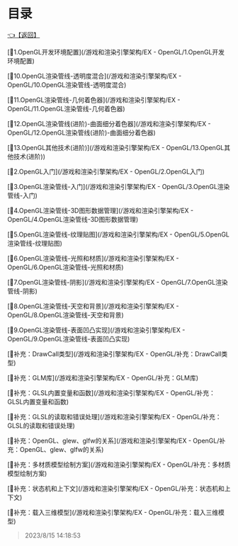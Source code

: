 # 目录  


[👈【返回】](/--目录--/游戏和渲染引擎架构/--目录--游戏和渲染引擎架构)  


[📜1.OpenGL开发环境配置](/游戏和渲染引擎架构/EX - OpenGL/1.OpenGL开发环境配置)  

[📜10.OpenGL渲染管线-透明度混合](/游戏和渲染引擎架构/EX - OpenGL/10.OpenGL渲染管线-透明度混合)  

[📜11.OpenGL渲染管线-几何着色器](/游戏和渲染引擎架构/EX - OpenGL/11.OpenGL渲染管线-几何着色器)  

[📜12.OpenGL渲染管线(进阶)-曲面细分着色器](/游戏和渲染引擎架构/EX - OpenGL/12.OpenGL渲染管线(进阶)-曲面细分着色器)  

[📜13.OpenGL其他技术(进阶)](/游戏和渲染引擎架构/EX - OpenGL/13.OpenGL其他技术(进阶))  

[📜2.OpenGL入门](/游戏和渲染引擎架构/EX - OpenGL/2.OpenGL入门)  

[📜3.OpenGL渲染管线-入门](/游戏和渲染引擎架构/EX - OpenGL/3.OpenGL渲染管线-入门)  

[📜4.OpenGL渲染管线-3D图形数据管理](/游戏和渲染引擎架构/EX - OpenGL/4.OpenGL渲染管线-3D图形数据管理)  

[📜5.OpenGL渲染管线-纹理贴图](/游戏和渲染引擎架构/EX - OpenGL/5.OpenGL渲染管线-纹理贴图)  

[📜6.OpenGL渲染管线-光照和材质](/游戏和渲染引擎架构/EX - OpenGL/6.OpenGL渲染管线-光照和材质)  

[📜7.OpenGL渲染管线-阴影](/游戏和渲染引擎架构/EX - OpenGL/7.OpenGL渲染管线-阴影)  

[📜8.OpenGL渲染管线-天空和背景](/游戏和渲染引擎架构/EX - OpenGL/8.OpenGL渲染管线-天空和背景)  

[📜9.OpenGL渲染管线-表面凹凸实现](/游戏和渲染引擎架构/EX - OpenGL/9.OpenGL渲染管线-表面凹凸实现)  

[📜补充：DrawCall类型](/游戏和渲染引擎架构/EX - OpenGL/补充：DrawCall类型)  

[📜补充：GLM库](/游戏和渲染引擎架构/EX - OpenGL/补充：GLM库)  

[📜补充：GLSL内置变量和函数](/游戏和渲染引擎架构/EX - OpenGL/补充：GLSL内置变量和函数)  

[📜补充：GLSL的读取和错误处理](/游戏和渲染引擎架构/EX - OpenGL/补充：GLSL的读取和错误处理)  

[📜补充：OpenGL、glew、glfw的关系](/游戏和渲染引擎架构/EX - OpenGL/补充：OpenGL、glew、glfw的关系)  

[📜补充：多材质模型绘制方案](/游戏和渲染引擎架构/EX - OpenGL/补充：多材质模型绘制方案)  

[📜补充：状态机和上下文](/游戏和渲染引擎架构/EX - OpenGL/补充：状态机和上下文)  

[📜补充：载入三维模型](/游戏和渲染引擎架构/EX - OpenGL/补充：载入三维模型)  







> 2023/8/15 14:18:53
